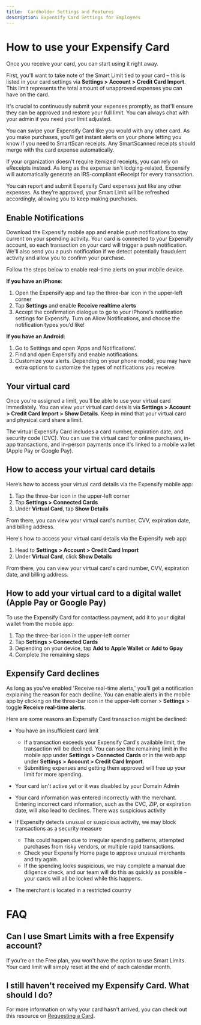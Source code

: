 ```yaml
---
title:  Cardholder Settings and Features
description: Expensify Card Settings for Employees
---
```


# How to use your Expensify Card
Once you receive your card, you can start using it right away. 

First, you'll want to take note of the Smart Limit tied to your card – this is listed in your card settings via **Settings > Account > Credit Card Import**. This limit represents the total amount of unapproved expenses you can have on the card.

It's crucial to continuously submit your expenses promptly, as that'll ensure they can be approved and restore your full limit. You can always chat with your admin if you need your limit adjusted.

You can swipe your Expensify Card like you would with any other card. As you make purchases, you'll get instant alerts on your phone letting you know if you need to SmartScan receipts. Any SmartScanned receipts should merge with the card expense automatically.

If your organization doesn't require itemized receipts, you can rely on eReceipts instead. As long as the expense isn't lodging-related, Expensify will automatically generate an IRS-compliant eReceipt for every transaction.

You can report and submit Expensify Card expenses just like any other expenses. As they’re approved, your Smart Limit will be refreshed accordingly, allowing you to keep making purchases.

## Enable Notifications
Download the Expensify mobile app and enable push notifications to stay current on your spending activity. Your card is connected to your Expensify account, so each transaction on your card will trigger a push notification. We'll also send you a push notification if we detect potentially fraudulent activity and allow you to confirm your purchase. 

Follow the steps below to enable real-time alerts on your mobile device.

**If you have an iPhone**:
1. Open the Expensify app and tap the three-bar icon in the upper-left corner
2. Tap **Settings** and enable **Receive realtime alerts**
3. Accept the confirmation dialogue to go to your iPhone's notification settings for Expensify. Turn on Allow Notifications, and choose the notification types you’d like!

**If you have an Android**:
1. Go to Settings and open ‘Apps and Notifications’.
2. Find and open Expensify and enable notifications.
3. Customize your alerts. Depending on your phone model, you may have extra options to customize the types of notifications you receive.

## Your virtual card
Once you’re assigned a limit, you’ll be able to use your virtual card immediately. You can view your virtual card details via **Settings > Account > Credit Card Import > Show Details**. Keep in mind that your virtual card and physical card share a limit.

The virtual Expensify Card includes a card number, expiration date, and security code (CVC). You can use the virtual card for online purchases, in-app transactions, and in-person payments once it's linked to a mobile wallet (Apple Pay or Google Pay).

## How to access your virtual card details
Here’s how to access your virtual card details via the Expensify mobile app:
1. Tap the three-bar icon in the upper-left corner 
2. Tap **Settings > Connected Cards**
3. Under **Virtual Card**, tap **Show Details**

From there, you can view your virtual card's number, CVV, expiration date, and billing address. 

Here's how to access your virtual card details via the Expensify web app:
1. Head to **Settings > Account > Credit Card Import**
2. Under **Virtual Card**, click **Show Details**

From there, you can view your virtual card's card number, CVV, expiration date, and billing address.

## How to add your virtual card to a digital wallet (Apple Pay or Google Pay)

To use the Expensify Card for contactless payment, add it to your digital wallet from the mobile app:
1. Tap the three-bar icon in the upper-left corner 
2. Tap **Settings > Connected Cards**
3. Depending on your device, tap **Add to Apple Wallet** or **Add to Gpay** 
4. Complete the remaining steps

## Expensify Card declines
As long as you’ve enabled 'Receive real-time alerts,' you’ll get a notification explaining the reason for each decline. You can enable alerts in the mobile app by clicking on the three-bar icon in the upper-left corner > **Settings** > toggle **Receive real-time alerts**. 

Here are some reasons an Expensify Card transaction might be declined:

- You have an insufficient card limit
     - If a transaction exceeds your Expensify Card's available limit, the transaction will be declined. You can see the remaining limit in the mobile app under **Settings > Connected Cards** or in the web app under **Settings > Account > Credit Card Import**. 
     - Submitting expenses and getting them approved will free up your limit for more spending.

- Your card isn't active yet or it was disabled by your Domain Admin
- Your card information was entered incorrectly with the merchant. Entering incorrect card information, such as the CVC, ZIP, or expiration date, will also lead to declines. 
There was suspicious activity
- If Expensify detects unusual or suspicious activity, we may block transactions as a security measure
     - This could happen due to irregular spending patterns, attempted purchases from risky vendors, or multiple rapid transactions. 
     - Check your Expensify Home page to approve unusual merchants and try again.
     - If the spending looks suspicious, we may complete a manual due diligence check, and our team will do this as quickly as possible - your cards will all be locked while this happens.  
- The merchant is located in a restricted country

# FAQ
## Can I use Smart Limits with a free Expensify account? 
If you're on the Free plan, you won't have the option to use Smart Limits. Your card limit will simply reset at the end of each calendar month.

## I still haven't received my Expensify Card. What should I do? 
For more information on why your card hasn't arrived, you can check out this resource on [Requesting a Card](https://help.expensify.com/articles/expensify-classic/expensify-card/Request-the-Card#what-if-i-havent-received-my-card-after-multiple-weeks).
